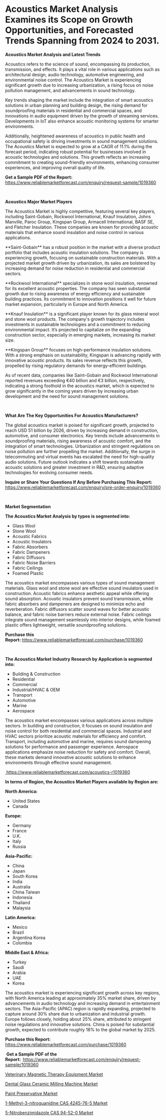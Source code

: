 <p><h1>Acoustics Market Analysis Examines its Scope on Growth Opportunities, and Forecasted Trends Spanning from 2024 to 2031.</h1></p><p><strong>Acoustics Market Analysis and Latest Trends</strong></p>
<p><p>Acoustics refers to the science of sound, encompassing its production, transmission, and effects. It plays a vital role in various applications such as architectural design, audio technology, automotive engineering, and environmental noise control. The Acoustics Market is experiencing significant growth due to increasing urbanization, a rising focus on noise pollution management, and advancements in sound technology.</p><p>Key trends shaping the market include the integration of smart acoustics solutions in urban planning and building design, the rising demand for soundproofing materials in residential and commercial spaces, and innovations in audio equipment driven by the growth of streaming services. Developments in IoT also enhance acoustic monitoring systems for smarter environments. </p><p>Additionally, heightened awareness of acoustics in public health and occupational safety is driving investments in sound management solutions. The Acoustics Market is expected to grow at a CAGR of 11.1% during the forecast period, indicating robust potential for businesses involved in acoustic technologies and solutions. This growth reflects an increasing commitment to creating sound-friendly environments, enhancing consumer experiences, and improving overall quality of life.</p></p>
<p><strong>Get a Sample PDF of the Report:&nbsp;</strong> <a href="https://www.reliablemarketforecast.com/enquiry/request-sample/1019360?utm_campaign=1117&utm_medium=2&utm_source=Github&utm_content=ia&utm_term=09112024&utm_id=acoustics">https://www.reliablemarketforecast.com/enquiry/request-sample/1019360</a></p>
<p>&nbsp;</p>
<p><strong>Acoustics Major Market Players</strong></p>
<p><p>The Acoustics Market is highly competitive, featuring several key players, including Saint-Gobain, Rockwool International, Knauf Insulation, Johns Manville, Paroc Group, Kingspan Group, Armacell International, BASF SE, and Fletcher Insulation. These companies are known for providing acoustic materials that enhance sound insulation and noise control in various applications.</p><p>**Saint-Gobain** has a robust position in the market with a diverse product portfolio that includes acoustic insulation solutions. The company is experiencing growth, focusing on sustainable construction materials. With a projected market growth driven by urbanization, its sales are bolstered by increasing demand for noise reduction in residential and commercial sectors.</p><p>**Rockwool International** specializes in stone wool insulation, renowned for its excellent acoustic properties. The company has seen substantial growth due to rising awareness of energy efficiency and sustainable building practices. Its commitment to innovation positions it well for future market expansion, particularly in Europe and North America.</p><p>**Knauf Insulation** is a significant player known for its glass mineral wool and stone wool products. The company's growth trajectory includes investments in sustainable technologies and a commitment to reducing environmental impact. It’s projected to capitalize on the expanding construction sector, especially in emerging markets, increasing its market size.</p><p>**Kingspan Group** focuses on high-performance insulation solutions. With a strong emphasis on sustainability, Kingspan is advancing rapidly with innovative acoustic products. Its sales revenue reflects this growth, propelled by rising regulatory demands for energy-efficient buildings.</p><p>As of recent data, companies like Saint-Gobain and Rockwool International reported revenues exceeding €40 billion and €3 billion, respectively, indicating a strong foothold in the acoustics market, which is expected to grow significantly in the coming years driven by increasing urban development and the need for sound management solutions.</p></p>
<p>&nbsp;</p>
<p><strong>What Are The Key Opportunities For Acoustics Manufacturers?</strong></p>
<p><p>The global acoustics market is poised for significant growth, projected to reach USD 51 billion by 2026, driven by increasing demand in construction, automotive, and consumer electronics. Key trends include advancements in soundproofing materials, rising awareness of acoustic comfort, and the integration of smart technologies. Urbanization and stringent regulations on noise pollution are further propelling the market. Additionally, the surge in telecommuting and virtual events has escalated the need for high-quality audio solutions. Future outlook indicates a shift towards sustainable acoustic solutions and greater investment in R&D, ensuring adaptive technologies for evolving consumer needs.</p></p>
<p><strong>Inquire or Share Your Questions If Any Before Purchasing This Report:</strong> <a href="https://www.reliablemarketforecast.com/enquiry/pre-order-enquiry/1019360?utm_campaign=1117&utm_medium=2&utm_source=Github&utm_content=ia&utm_term=09112024&utm_id=acoustics">https://www.reliablemarketforecast.com/enquiry/pre-order-enquiry/1019360</a></p>
<p>&nbsp;</p>
<p><strong>Market Segmentation</strong></p>
<p><strong>The Acoustics Market Analysis by types is segmented into:</strong></p>
<p><ul><li>Glass Wool</li><li>Stone Wool</li><li>Acoustic Fabrics</li><li>Acoustic Insulators</li><li>Fabric Absorbers</li><li>Fabric Dampeners</li><li>Fabric Diffusors</li><li>Fabric Noise Barriers</li><li>Fabric Ceilings</li><li>Foamed Plastic</li></ul></p>
<p><p>The acoustics market encompasses various types of sound management materials. Glass wool and stone wool are effective sound insulators used in construction. Acoustic fabrics enhance aesthetic appeal while offering sound absorption. Acoustic insulators prevent sound transmission, while fabric absorbers and dampeners are designed to minimize echo and reverberation. Fabric diffusors scatter sound waves for better acoustic balance, and fabric noise barriers reduce external noise. Fabric ceilings integrate sound management seamlessly into interior designs, while foamed plastic offers lightweight, versatile soundproofing solutions.</p></p>
<p><strong>Purchase this Report:&nbsp;</strong><a href="https://www.reliablemarketforecast.com/purchase/1019360?utm_campaign=1117&utm_medium=2&utm_source=Github&utm_content=ia&utm_term=09112024&utm_id=acoustics">https://www.reliablemarketforecast.com/purchase/1019360</a></p>
<p>&nbsp;</p>
<p><strong>The Acoustics Market Industry Research by Application is segmented into:</strong></p>
<p><ul><li>Building & Construction</li><li>Residential</li><li>Commercial</li><li>Industrial/HVAC & OEM</li><li>Transport</li><li>Automotive</li><li>Marine</li><li>Aerospace</li></ul></p>
<p><p>The acoustics market encompasses various applications across multiple sectors. In building and construction, it focuses on sound insulation and noise control for both residential and commercial spaces. Industrial and HVAC sectors prioritize acoustic materials for efficiency and comfort. Transport, including automotive and marine, requires sound dampening solutions for performance and passenger experience. Aerospace applications emphasize noise reduction for safety and comfort. Overall, these markets demand innovative acoustic solutions to enhance environments through effective sound management.</p></p>
<p><a href="https://www.reliablemarketforecast.com/acoustics-r1019360?utm_campaign=1117&utm_medium=2&utm_source=Github&utm_content=ia&utm_term=09112024&utm_id=acoustics">&nbsp;https://www.reliablemarketforecast.com/acoustics-r1019360</a></p>
<p><strong>In terms of Region, the Acoustics Market Players available by Region are:</strong></p>
<p>
    <p> <strong> North America: </strong>
        <ul>
            <li>United States</li>
            <li>Canada</li>
        </ul>
        </p> 
    <p> <strong> Europe: </strong>
        <ul>
            <li>Germany</li>
            <li>France</li>
            <li>U.K.</li>
            <li>Italy</li>
            <li>Russia</li>
        </ul>
        </p> 
    <p> <strong> Asia-Pacific: </strong>
        <ul>
            <li>China</li>
            <li>Japan</li>
            <li>South Korea</li>
            <li>India</li>
            <li>Australia</li>
            <li>China Taiwan</li>
            <li>Indonesia</li>
            <li>Thailand</li>
            <li>Malaysia</li>
        </ul>
        </p> 
    <p> <strong> Latin America: </strong>
        <ul>
            <li>Mexico</li>
            <li>Brazil</li>
            <li>Argentina Korea</li>
            <li>Colombia</li>
        </ul>
        </p> 
    <p> <strong> Middle East & Africa: </strong>
        <ul>
            <li>Turkey</li>
            <li>Saudi</li>
            <li>Arabia</li>
            <li>UAE</li>
            <li>Korea</li>
        </ul>
    </p>
    </p>
<p><p>The acoustics market is experiencing significant growth across key regions, with North America leading at approximately 35% market share, driven by advancements in audio technology and increasing demand in entertainment sectors. The Asia-Pacific (APAC) region is rapidly expanding, projected to capture around 30% share due to urbanization and industrial growth. Europe follows closely, holding about 25% share, attributed to stringent noise regulations and innovative solutions. China is poised for substantial growth, expected to contribute roughly 18% to the global market by 2025.</p></p>
<p><strong>Purchase this Report: </strong><a href="https://www.reliablemarketforecast.com/purchase/1019360?utm_campaign=1117&utm_medium=2&utm_source=Github&utm_content=ia&utm_term=09112024&utm_id=acoustics">https://www.reliablemarketforecast.com/purchase/1019360</a></p>
<p>&nbsp;<strong>Get a Sample PDF of the Report:&nbsp;&nbsp;</strong><a href="https://www.reliablemarketforecast.com/enquiry/request-sample/1019360?utm_campaign=1117&utm_medium=2&utm_source=Github&utm_content=ia&utm_term=09112024&utm_id=acoustics">https://www.reliablemarketforecast.com/enquiry/request-sample/1019360</a></p>
<p><strong></strong></p>
<p><p><a href="https://issuu.com/reportprime-2/docs/veterinary-magnetic-therapy-equipme_cc60e0f865b0b9?utm_campaign=1117&utm_medium=2&utm_source=Github&utm_content=ia&utm_term=09112024&utm_id=acoustics">Veterinary Magnetic Therapy Equipment Market</a></p><p><a href="https://issuu.com/reportprime-2/docs/dental-glass-ceramic-milling-machin_b089e0e6e1f8e3?utm_campaign=1117&utm_medium=2&utm_source=Github&utm_content=ia&utm_term=09112024&utm_id=acoustics">Dental Glass Ceramic Milling Machine Market</a></p><p><a href="https://github.com/AKSHATREPORTPRIME/Market-Research-Report-List-6/blob/main/paint-preservative-market.md?utm_campaign=1117&utm_medium=2&utm_source=Github&utm_content=ia&utm_term=09112024&utm_id=acoustics">Paint Preservative Market</a></p><p><a href="https://www.linkedin.com/pulse/1-methyl-3-nitroguanidine-cas-4245-76-5-market-size-share-analysis-sp2ge?utm_campaign=1117&utm_medium=2&utm_source=Github&utm_content=ia&utm_term=09112024&utm_id=acoustics">1-Methyl-3-nitroguanidine CAS 4245-76-5 Market</a></p><p><a href="https://www.linkedin.com/pulse/5-nitrobenzimidazole-cas-94-52-0-market-growth-outlook-from-nqdke?utm_campaign=1117&utm_medium=2&utm_source=Github&utm_content=ia&utm_term=09112024&utm_id=acoustics">5-Nitrobenzimidazole CAS 94-52-0 Market</a></p></p>